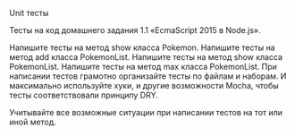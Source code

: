 Unit тесты

Тесты на код домашнего задания 1.1 «EcmaScript 2015 в Node.js».

Напишите тесты на метод show класса Pokemon.
Напишите тесты на метод add класса PokemonList.
Напишите тесты на метод show класса PokemonList.
Напишите тесты на метод max класса PokemonList.
При написании тестов грамотно организайте тесты по файлам и наборам. И максимально используйте хуки, и другие возможности Mocha, чтобы тесты соответствовали принципу DRY.

Учитывайте все возможные ситуации при написании тестов на тот или иной метод.
